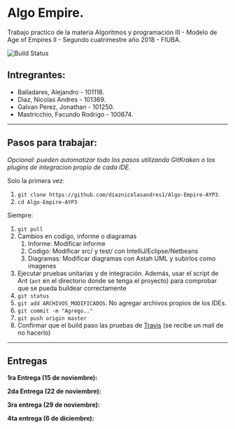 # Algo Empire.
Trabajo practico de la materia Algoritmos y programación III - Modelo de Age of Empires II -
Segundo cuatrimestre año 2018 - FIUBA.

![Build Status](https://travis-ci.com/diaznicolasandres1/Algo-Empire-AYP3.svg?token=4LgUpS6rvXisEoAyjjAp&branch=master
)

## Intregrantes:
- Balladares, Alejandro - 101118.
- Diaz, Nicolas Andres - 101369.
- Galvan Perez, Jonathan - 101250.
- Mastricchio, Facundo Rodrigo - 100874.

---
## Pasos para trabajar:

_Opcional: pueden automatizar todo los pasos utilizando GitKraken o los plugins de integracion propio de cada IDE._

Solo la primera vez:
1. `git clone https://github.com/diaznicolasandres1/Algo-Empire-AYP3`.
1. `cd Algo-Empire-AYP3`

Siempre:
1. `git pull`
1. Cambios en codigo, informe o diagramas
    1. Informe: Modificar informe
    1. Codigo: Modificar src/ y test/ con IntelliJ/Eclipse/Netbeans
    1. Diagramas: Modificar diagramas con Astah UML y subirlos como imagenes
1. Ejecutar pruebas unitarias y de integración. Además, usar el script de Ant (`ant` en el directorio donde se tenga el proyecto) para comprobar que se pueda buildear correctamente
1. `git status`
1. `git add ARCHIVOS_MODIFICADOS`. No agregar archivos propios de los IDEs.
1. `git commit -m "Agrego.."`
1. `git push origin master` 
1. Confirmar que el build paso las pruebas de [Travis](https://travis-ci.com/diaznicolasandres1/Algo-Empire-AYP3/) (se recibe un mail de no hacerlo)

---
## Entregas

**1ra Entrega (15 de noviembre):**

**2da Entrega (22 de noviembre):**

**3ra entrega (29 de noviembre):**

**4ta entrega (6 de diciembre):**

